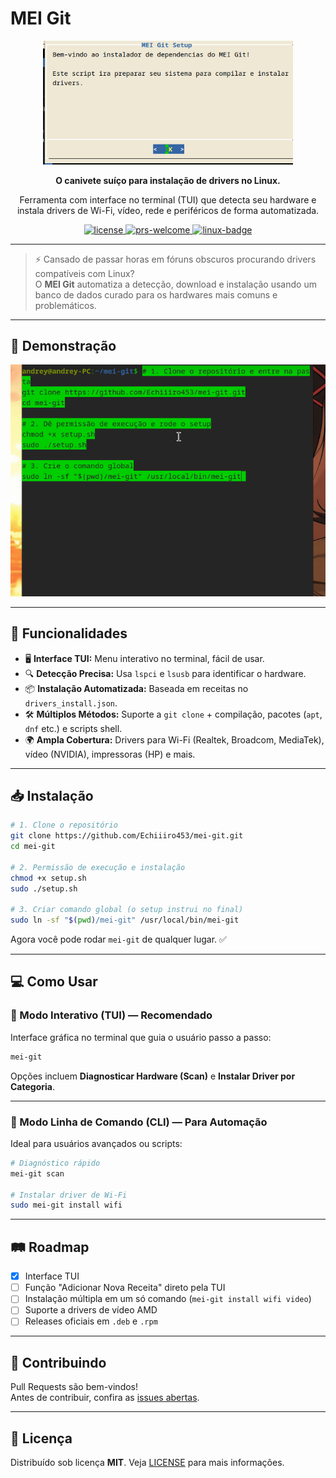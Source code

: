 # MEI Git

<div align="center">
  <p>
    <a href="https://github.com/Echiiiro453/mei-git"><img src="./assets/logo.png" width="400" alt="mei-git-logo" /></a>
  </p>
  <p><b>O canivete suíço para instalação de drivers no Linux.</b></p>
  <p>Ferramenta com interface no terminal (TUI) que detecta seu hardware e instala drivers de Wi-Fi, vídeo, rede e periféricos de forma automatizada.</p>
  <p>
    <a href="https://github.com/Echiiiro453/mei-git/blob/main/LICENSE">
      <img src="https://img.shields.io/badge/license-MIT-blue.svg" alt="license" />
    </a>
    <a href="#">
      <img src="https://img.shields.io/badge/PRs-welcome-brightgreen.svg" alt="prs-welcome" />
    </a>
    <a href="#">
      <img src="https://img.shields.io/badge/Linux-FCC624?style=flat&logo=linux&logoColor=black" alt="linux-badge" />
    </a>
  </p>
</div>

---

> ⚡ Cansado de passar horas em fóruns obscuros procurando drivers compatíveis com Linux?  
> O **MEI Git** automatiza a detecção, download e instalação usando um banco de dados curado para os hardwares mais comuns e problemáticos.

---

## 🎥 Demonstração

![Demonstração do MEI Git em ação](./assets/demonstracao.gif)


---

## 🚀 Funcionalidades

- 🖥️ **Interface TUI:** Menu interativo no terminal, fácil de usar.
- 🔍 **Detecção Precisa:** Usa `lspci` e `lsusb` para identificar o hardware.
- 📦 **Instalação Automatizada:** Baseada em receitas no `drivers_install.json`.
- 🛠️ **Múltiplos Métodos:** Suporte a `git clone` + compilação, pacotes (`apt`, `dnf` etc.) e scripts shell.
- 🌍 **Ampla Cobertura:** Drivers para Wi-Fi (Realtek, Broadcom, MediaTek), vídeo (NVIDIA), impressoras (HP) e mais.

---

## 📥 Instalação

```bash
# 1. Clone o repositório
git clone https://github.com/Echiiiro453/mei-git.git
cd mei-git

# 2. Permissão de execução e instalação
chmod +x setup.sh
sudo ./setup.sh

# 3. Criar comando global (o setup instrui no final)
sudo ln -sf "$(pwd)/mei-git" /usr/local/bin/mei-git
```

Agora você pode rodar `mei-git` de qualquer lugar. ✅

---

## 💻 Como Usar

### 🔹 Modo Interativo (TUI) — Recomendado
Interface gráfica no terminal que guia o usuário passo a passo:

```bash
mei-git
```

Opções incluem **Diagnosticar Hardware (Scan)** e **Instalar Driver por Categoria**.

---

### 🔹 Modo Linha de Comando (CLI) — Para Automação
Ideal para usuários avançados ou scripts:

```bash
# Diagnóstico rápido
mei-git scan

# Instalar driver de Wi-Fi
sudo mei-git install wifi
```

---

## 🛤️ Roadmap

- [x] Interface TUI
- [ ] Função "Adicionar Nova Receita" direto pela TUI
- [ ] Instalação múltipla em um só comando (`mei-git install wifi video`)
- [ ] Suporte a drivers de vídeo AMD
- [ ] Releases oficiais em `.deb` e `.rpm`

---

## 🤝 Contribuindo

Pull Requests são bem-vindos!  
Antes de contribuir, confira as [issues abertas](https://github.com/Echiiiro453/mei-git/issues).

---

## 📜 Licença

Distribuído sob licença **MIT**. Veja [LICENSE](./LICENSE) para mais informações.
